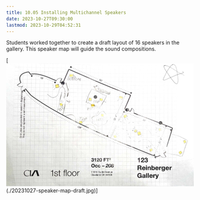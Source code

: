 ```yaml
---
title: 10.05 Installing Multichannel Speakers
date: 2023-10-27T09:30:00
lastmod: 2023-10-29T04:52:31
---
```


Students worked together to create a draft layout of 16 speakers in the gallery. This speaker map will guide the sound compositions.

[![Multichannel speaker map](./20231027-speaker-map-draft.jpg)(./20231027-speaker-map-draft.jpg)]
